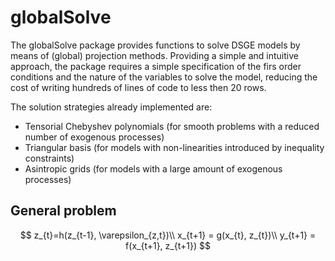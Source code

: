 # globalSolve

The globalSolve package provides functions to solve DSGE models by means of (global) projection methods. Providing a simple and intuitive approach, the package requires a simple specification of the firs order conditions and the nature of the variables to solve the model, reducing the cost of writing hundreds of lines of code to less then 20 rows.

The solution strategies already implemented are:
  - Tensorial Chebyshev polynomials (for smooth problems with a reduced number of exogenous processes)
  - Triangular basis (for models with non-linearities introduced by inequality constraints)
  - Asintropic grids (for models with a large amount of exogenous processes)

## General problem

$$
z_{t}=h(z_{t-1}, \varepsilon_{z,t})\\
x_{t+1} = g(x_{t}, z_{t})\\
y_{t+1} = f(x_{t+1}, z_{t+1})
$$
  

